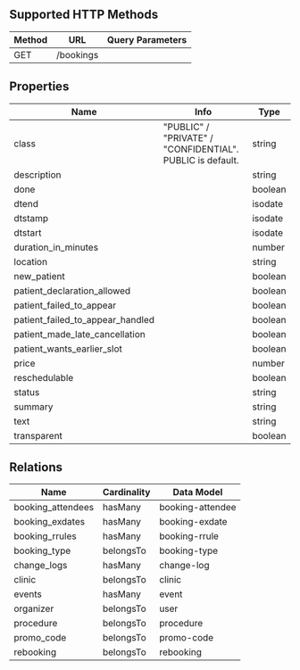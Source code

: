 ## Supported HTTP Methods
| Method | URL | Query Parameters |
| ------ | --- | ---------------- |
| GET | /bookings |  |


## Properties
| Name | Info | Type |
| ------------- | ------------- | ------------- |
| class | "PUBLIC" / "PRIVATE" / "CONFIDENTIAL". PUBLIC is default. | string |
| description |  | string |
| done |  | boolean |
| dtend |  | isodate |
| dtstamp |  | isodate |
| dtstart |  | isodate |
| duration_in_minutes |  | number |
| location |  | string |
| new_patient |  | boolean |
| patient_declaration_allowed |  | boolean |
| patient_failed_to_appear |  | boolean |
| patient_failed_to_appear_handled |  | boolean |
| patient_made_late_cancellation |  | boolean |
| patient_wants_earlier_slot |  | boolean |
| price |  | number |
| reschedulable |  | boolean |
| status |  | string |
| summary |  | string |
| text |  | string |
| transparent |  | boolean |

## Relations
| Name | Cardinality | Data Model |
| ------------- | ------------- | ------------- |
| booking_attendees | hasMany | booking-attendee |
| booking_exdates | hasMany | booking-exdate |
| booking_rrules | hasMany | booking-rrule |
| booking_type | belongsTo | booking-type |
| change_logs | hasMany | change-log |
| clinic | belongsTo | clinic |
| events | hasMany | event |
| organizer | belongsTo | user |
| procedure | belongsTo | procedure |
| promo_code | belongsTo | promo-code |
| rebooking | belongsTo | rebooking |
